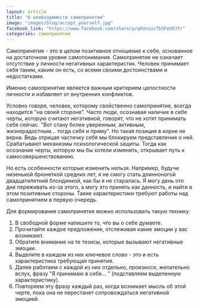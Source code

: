 ```yaml
---
layout: article
title: "О необходимости самопринятия"
image: "images/blog/accept_yourself.jpg"
facebook_link: "https://www.facebook.com/share/p/qhUniucTb5FeU9JY/"
categories: самопринятие
---
```


Самопринятие - это в целом позитивное отношение к себе, основанное на достаточном уровне самопонимания. Самопринятие не означает отсутствие у личности негативных характеристик. Человек принимает себя таким, каким он есть, со всеми своими достоинствами и недостатками.

<!--more-->

Именно самопринятие является важным критерием целостности личности и избавляет от внутренних конфликтов.

Условно говоря, человек, которому свойственно самопринятие, всегда находится "на своей стороне".
Часто люди, осознавая наличие в себе черты, которую считают негативной, говорят, что не хотят принимать себя сейчас. "Вот стану более уверенным, активным, жизнерадостным... тогда себя и приму". Но такая позиция в корне не верна. Ведь отрицая частичку себя мы  блокируем представление о ней. Срабатывают механизмы психологической защиты. Тогда как осознание черты, которую мы бы хотели изменить, открывает путь к самосовершенствованию.

Но есть особенности которые изменить нельзя. Например, будучи низенькой брюнеткой средних лет, я не смогу стать длинноногой двадцатилетний блондинкой, как бы я не старалась. Я могу день ото дня переживать из-за этого, а могу это принять как данность, и найти в этом позитивные стороны. Такие характеристики требуют работы над самопринятием в первую очередь.

Для формирования самопринятия можно использовать такую технику:
1. В свободной форме напишите то, что вы о себе думаете.
2. Прочитайте каждое предложение, отслеживая какие эмоции у вас возникают.
3. Обратите внимание на те тезисы, которые вызывают негативные эмоции.
4. Выделите в каждом из них ключевое слово - это и есть характеристика требующая принятия.
5. Далее работаем с каждой из них отдельно, произнося, желательно вслух, фразу "Я принимаю в себе... " (подставляем выделенную характеристику).
6. Повторяем эту фразу каждый раз, когда возникает мысль об этой черте, пока она не перестанет сопровождаться негативной эмоцией.